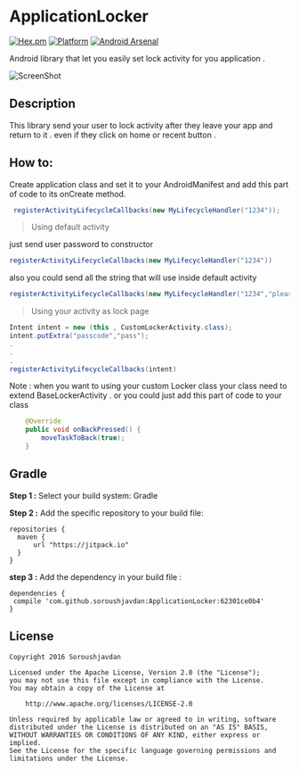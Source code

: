 ApplicationLocker
===================
[![Hex.pm](https://img.shields.io/hexpm/l/plug.svg)](http://www.apache.org/licenses/LICENSE-2.0) [![Platform](https://img.shields.io/badge/platform-android-green.svg)](http://developer.android.com/index.html)
[![Android Arsenal](https://img.shields.io/badge/Android%20Arsenal-ApplicationLocker-brightgreen.svg?style=flat)](http://android-arsenal.com/details/1/3535)

Android library that let you easily set lock activity for you application .

![ScreenShot](https://raw.githubusercontent.com/soroushjavdan/ApplicationLocker/master/sample.gif)


Description
----------

This library send your user to lock activity after they leave your app and return to it . even if they click on home or recent button .

How to:
-------

Create application class and set it to your AndroidManifest and add this part of code to its onCreate method.
```java 
 registerActivityLifecycleCallbacks(new MyLifecycleHandler("1234"));
``` 
> Using default activity 

just send user password to constructor
```java 
registerActivityLifecycleCallbacks(new MyLifecycleHandler("1234"))
```
also you could send all the string that will use inside default activity 
```java 
registerActivityLifecycleCallbacks(new MyLifecycleHandler("1234","please insert your password","wrong pass","unlock"))
```

> Using your activity as lock page

```java
Intent intent = new (this , CustomLockerActivity.class);
intent.putExtra("passcode","pass");
.
.
.
registerActivityLifecycleCallbacks(intent)
```
Note : when you want to using your custom Locker class your class need to extend BaseLockerActivity .
or you could just add this part of code to your class 
```java 
    @Override
    public void onBackPressed() {
        moveTaskToBack(true);
    }
```

## Gradle
  **Step 1 :**
  Select your build system: Gradle 
  
  **Step 2 :**
  Add the specific repository to your build file:
  ```
  repositories {
    maven {
        url "https://jitpack.io"
    }
  }
  ```
  **step 3 :**
  Add the dependency in your build file :
   ```
  dependencies {
    compile 'com.github.soroushjavdan:ApplicationLocker:62301ce0b4'
  }
  ```

## License

```
Copyright 2016 Soroushjavdan

Licensed under the Apache License, Version 2.0 (the "License");
you may not use this file except in compliance with the License.
You may obtain a copy of the License at

    http://www.apache.org/licenses/LICENSE-2.0

Unless required by applicable law or agreed to in writing, software
distributed under the License is distributed on an "AS IS" BASIS,
WITHOUT WARRANTIES OR CONDITIONS OF ANY KIND, either express or implied.
See the License for the specific language governing permissions and
limitations under the License.
```

